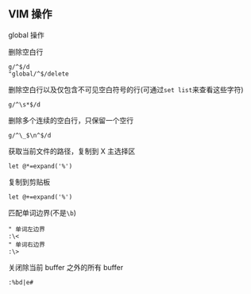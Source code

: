## VIM 操作

global 操作

删除空白行
```vimscript
g/^$/d
"global/^$/delete
```

删除空白行以及仅包含不可见空白符号的行(可通过`set list`来查看这些字符)
```vimscript
g/^\s*$/d
```

删除多个连续的空白行，只保留一个空行
```vimscript
g/^\_$\n^$/d
```

获取当前文件的路径，复制到 X 主选择区
```
let @*=expand('%')
```
复制到剪贴板
```
let @+=expand('%')
```

匹配单词边界(不是`\b`)
```
" 单词左边界
:\<
" 单词右边界
:\>
```

关闭除当前 buffer 之外的所有 buffer
```
:%bd|e#
```
